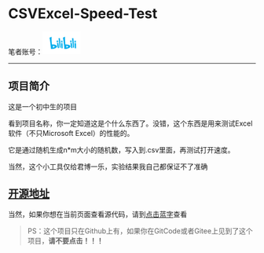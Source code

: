 # CSVExcel-Speed-Test

笔者账号：[![笔者B站](./logo.png)](https://space.bilibili.com/1512804294)

---

## 项目简介
这是一个初中生的项目

看到项目名称，你一定知道这是个什么东西了。没错，这个东西是用来测试Excel软件（不只Microsoft Excel）的性能的。

它是通过随机生成n\*m大小的随机数，写入到.csv里面，再测试打开速度。

当然，这个小工具仅给君博一乐，实验结果我自己都保证不了准确

## [开源地址](https://github.com/zmxmaigan/CSVExcel-Speed-Test)

当然，如果你想在当前页面查看源代码，请到[点击蓝字](./main.cpp)查看

> PS：这个项目只在Github上有，如果你在GitCode或者Gitee上见到了这个项目，**请不要点击！！！**
